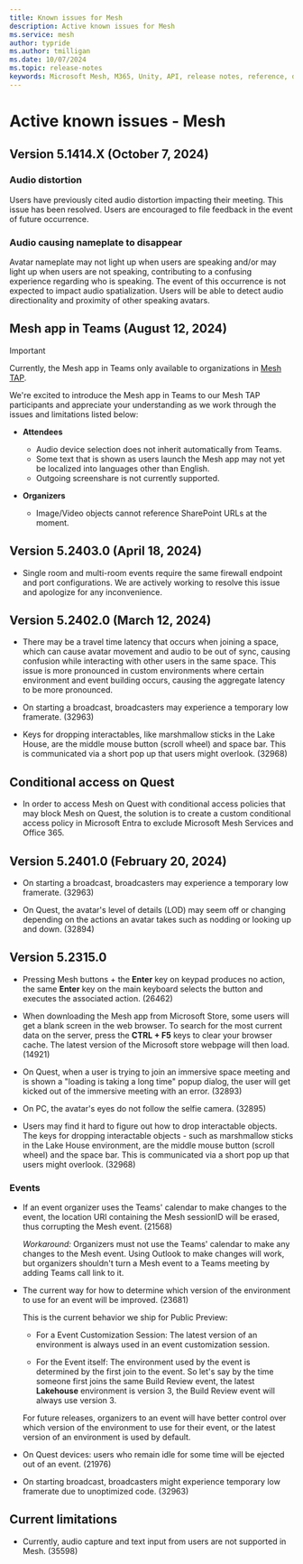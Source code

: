 ```yaml
---
title: Known issues for Mesh
description: Active known issues for Mesh
ms.service: mesh
author: typride    
ms.author: tmilligan
ms.date: 10/07/2024
ms.topic: release-notes
keywords: Microsoft Mesh, M365, Unity, API, release notes, reference, documentation, features, performance
---
```


# Active known issues - Mesh

## Version 5.1414.X (October 7, 2024)

### Audio distortion

Users have previously cited audio distortion impacting their meeting.  This issue has been resolved.  Users are encouraged to file feedback in the event of future occurrence.

### Audio causing nameplate to disappear

Avatar nameplate may not light up when users are speaking and/or may light up when users are not speaking, contributing to a confusing experience regarding who is speaking. The event of this occurrence is not expected to impact audio spatialization. Users will be able to detect audio directionality and proximity of other speaking avatars.

## Mesh app in Teams (August 12, 2024)

> [!IMPORTANT]
> Currently, the Mesh app in Teams only available to organizations in [Mesh TAP](../develop/mesh-tap-participants.md).

 We're excited to introduce the Mesh app in Teams to our Mesh TAP participants and appreciate your understanding as we work through the issues and limitations listed below:

* **Attendees**

  * Audio device selection does not inherit automatically from Teams.
  * Some text that is shown as users launch the Mesh app may not yet be localized into languages other than English.
  * Outgoing screenshare is not currently supported.

* **Organizers**

  * Image/Video objects cannot reference SharePoint URLs at the moment.

## Version 5.2403.0 (April 18, 2024)

* Single room and multi-room events require the same firewall endpoint and port configurations. We are actively working to resolve this issue and apologize for any inconvenience.

## Version 5.2402.0 (March 12, 2024)

* There may be a travel time latency that occurs when joining a space, which can cause avatar movement and audio to be out of sync, causing confusion while interacting with other users in the same space. This issue is more pronounced in custom environments where certain environment and event building occurs, causing the aggregate latency to be more pronounced.

* On starting a broadcast, broadcasters may experience a temporary low framerate. (32963)

* Keys for dropping interactables, like marshmallow sticks in the Lake House, are the middle mouse button (scroll wheel) and space bar. This is communicated via a short pop up that users might overlook. (32968)

## Conditional access on Quest

* In order to access Mesh on Quest with conditional access policies that may block Mesh on Quest, the solution is to create a custom conditional access policy in Microsoft Entra to exclude Microsoft Mesh Services and Office 365.

## Version 5.2401.0 (February 20, 2024)

* On starting a broadcast, broadcasters may experience a temporary low framerate. (32963)

* On Quest, the avatar's level of details (LOD) may seem off or changing depending on the actions an avatar takes such as nodding or looking up and down. (32894)

## Version 5.2315.0

* Pressing Mesh buttons + the **Enter** key on keypad produces no action, the same **Enter** key on the main keyboard selects the button and executes the associated action. (26462)

* When downloading the Mesh app from Microsoft Store, some users will get a blank screen in the web browser. To search for the most current data on the server, press the **CTRL + F5** keys to clear your browser cache. The latest version of the Microsoft store webpage will then load. (14921)

* On Quest, when a user is trying to join an immersive space meeting and is shown a "loading is taking a long time" popup dialog, the user will get kicked out of the immersive meeting with an error. (32893)

* On PC, the avatar's eyes do not follow the selfie camera. (32895)

* Users may find it hard to figure out how to drop interactable objects. The keys for dropping interactable objects - such as marshmallow sticks in the Lake House environment, are the middle mouse button (scroll wheel) and the space bar. This is communicated via a short pop up that users might overlook. (32968)

### Events

* If an event organizer uses the Teams' calendar to make changes to the event, the location URI containing the Mesh sessionID will be erased, thus corrupting the Mesh event. (21568)

    *Workaround:* Organizers must not use the Teams' calendar to make any changes to the Mesh event. Using Outlook to make changes will work, but organizers shouldn't turn a Mesh event to a Teams meeting by adding Teams call link to it.

* The current way for how to determine which version of the environment to use for an event will be improved. (23681)

    This is the current behavior we ship for Public Preview:

    * For a Event Customization Session: The latest version of an environment is always used in an event customization session.

    * For the Event itself: The environment used by the event is determined by the first join to the event.  So let's say by the time someone first joins the same Build Review event, the latest **Lakehouse** environment is version 3, the Build Review event will always use version 3.

    For future releases, organizers to an event will have better control over which version of the environment to use for their event, or the latest version of an environment is used by default.

* On Quest devices: users who remain idle for some time will be ejected out of an event. (21976)

* On starting broadcast, broadcasters might experience temporary low framerate due to unoptimized code. (32963)

## Current limitations

* Currently, audio capture and text input from users are not supported in Mesh. (35598)
